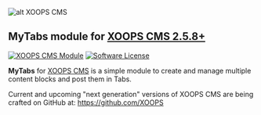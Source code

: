 ![alt XOOPS CMS](https://xoops.org/images/logoXoops4GithubRepository.png)
## MyTabs module for  [XOOPS CMS 2.5.8+](https://xoops.org)
[![XOOPS CMS Module](https://img.shields.io/badge/XOOPS%20CMS-Module-blue.svg)](https://xoops.org)
[![Software License](https://img.shields.io/badge/license-GPL-brightgreen.svg?style=flat)](http://www.gnu.org/licenses/gpl-2.0.html)

**MyTabs** for [XOOPS CMS](https://xoops.org) is a simple module to create and manage multiple content blocks and post them in Tabs.

Current and upcoming "next generation" versions of XOOPS CMS are being crafted on GitHub at: https://github.com/XOOPS
